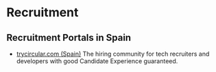 # Recruitment

## Recruitment Portals in Spain
- [trycircular.com (Spain)](https://trycircular.com) The hiring community for tech recruiters and developers with good Candidate Experience guaranteed.